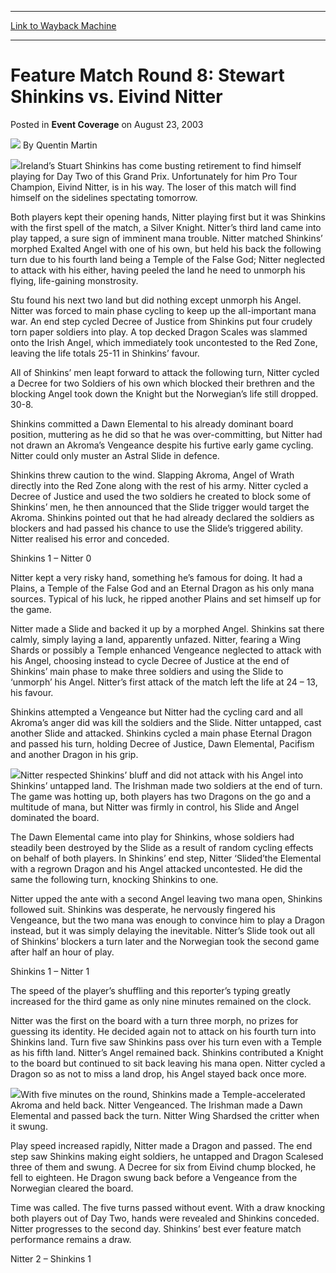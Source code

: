 
---
[Link to Wayback Machine](https://web.archive.org/web/20171029034418/https://magic.wizards.com/en/articles/archive/event-coverage/feature-match-round-8-stewart-shinkins-vs-eivind-nitter-2003-08-23)

[_metadata_:author]:- "Quentin Martin"
[_metadata_:description]:- "Ireland’s Stuart Shinkins has come busting retirement to find himself playing for Day Two of this Grand Prix. Unfortunately for him Pro Tour Champion, Eivind Nitter, is in his way. The loser of this match will find himself on the sidelines spectating tomorrow."
[_metadata_:generator]:- "Drupal 7 (http://drupal.org)"
[_metadata_:node]:- "778496"
[_metadata_:publish_date]:- "2003-08-23"
[_metadata_:source]:- "div-main-content"
[_metadata_:title]:- "Feature Match Round 8: Stewart Shinkins vs. Eivind Nitter"
[_metadata_:wayback_capture_timestamp]:- "2017-10-29 03:44:18"
[_metadata_:wayback_raw_url]:- "https://web.archive.org/web/20171029034418id_/https://magic.wizards.com/en/articles/archive/event-coverage/feature-match-round-8-stewart-shinkins-vs-eivind-nitter-2003-08-23"
[_metadata_:wayback_url]:- "https://magic.wizards.com/en/articles/archive/event-coverage/feature-match-round-8-stewart-shinkins-vs-eivind-nitter-2003-08-23"
---


Feature Match Round 8: Stewart Shinkins vs. Eivind Nitter
=========================================================



 Posted in **Event Coverage**
 on August 23, 2003 






![](https://media.magic.wizards.com/styles/auth_small/public/generic-avatar-150_256.png)
By Quentin Martin











![](https://media.magic.wizards.com/image_legacy_migration/sideboard/images/gplon03/a930.jpg)Ireland’s Stuart Shinkins has come busting retirement to find himself playing for Day Two of this Grand Prix. Unfortunately for him Pro Tour Champion, Eivind Nitter, is in his way. The loser of this match will find himself on the sidelines spectating tomorrow.

Both players kept their opening hands, Nitter playing first but it was Shinkins with the first spell of the match, a Silver Knight. Nitter’s third land came into play tapped, a sure sign of imminent mana trouble. Nitter matched Shinkins’ morphed Exalted Angel with one of his own, but held his back the following turn due to his fourth land being a Temple of the False God; Nitter neglected to attack with his either, having peeled the land he need to unmorph his flying, life-gaining monstrosity.

Stu found his next two land but did nothing except unmorph his Angel. Nitter was forced to main phase cycling to keep up the all-important mana war. An end step cycled Decree of Justice from Shinkins put four crudely torn paper soldiers into play. A top decked Dragon Scales was slammed onto the Irish Angel, which immediately took uncontested to the Red Zone, leaving the life totals 25-11 in Shinkins’ favour.

All of Shinkins’ men leapt forward to attack the following turn, Nitter cycled a Decree for two Soldiers of his own which blocked their brethren and the blocking Angel took down the Knight but the Norwegian’s life still dropped. 30-8.

Shinkins committed a Dawn Elemental to his already dominant board position, muttering as he did so that he was over-committing, but Nitter had not drawn an Akroma’s Vengeance despite his furtive early game cycling. Nitter could only muster an Astral Slide in defence.

Shinkins threw caution to the wind. Slapping Akroma, Angel of Wrath directly into the Red Zone along with the rest of his army. Nitter cycled a Decree of Justice and used the two soldiers he created to block some of Shinkins’ men, he then announced that the Slide trigger would target the Akroma. Shinkins pointed out that he had already declared the soldiers as blockers and had passed his chance to use the Slide’s triggered ability. Nitter realised his error and conceded.

Shinkins 1 – Nitter 0

Nitter kept a very risky hand, something he’s famous for doing. It had a Plains, a Temple of the False God and an Eternal Dragon as his only mana sources. Typical of his luck, he ripped another Plains and set himself up for the game.

Nitter made a Slide and backed it up by a morphed Angel. Shinkins sat there calmly, simply laying a land, apparently unfazed. Nitter, fearing a Wing Shards or possibly a Temple enhanced Vengeance neglected to attack with his Angel, choosing instead to cycle Decree of Justice at the end of Shinkins’ main phase to make three soldiers and using the Slide to ‘unmorph’ his Angel. Nitter’s first attack of the match left the life at 24 – 13, his favour.

Shinkins attempted a Vengeance but Nitter had the cycling card and all Akroma’s anger did was kill the soldiers and the Slide. Nitter untapped, cast another Slide and attacked. Shinkins cycled a main phase Eternal Dragon and passed his turn, holding Decree of Justice, Dawn Elemental, Pacifism and another Dragon in his grip.

![](https://media.magic.wizards.com/image_legacy_migration/sideboard/images/gplon03/a932.jpg)Nitter respected Shinkins’ bluff and did not attack with his Angel into Shinkins’ untapped land. The Irishman made two soldiers at the end of turn. The game was hotting up, both players has two Dragons on the go and a multitude of mana, but Nitter was firmly in control, his Slide and Angel dominated the board.

The Dawn Elemental came into play for Shinkins, whose soldiers had steadily been destroyed by the Slide as a result of random cycling effects on behalf of both players. In Shinkins’ end step, Nitter ‘Slided’the Elemental with a regrown Dragon and his Angel attacked uncontested. He did the same the following turn, knocking Shinkins to one.

Nitter upped the ante with a second Angel leaving two mana open, Shinkins followed suit. Shinkins was desperate, he nervously fingered his Vengeance, but the two mana was enough to convince him to play a Dragon instead, but it was simply delaying the inevitable. Nitter’s Slide took out all of Shinkins’ blockers a turn later and the Norwegian took the second game after half an hour of play.

Shinkins 1 – Nitter 1

The speed of the player’s shuffling and this reporter’s typing greatly increased for the third game as only nine minutes remained on the clock.

Nitter was the first on the board with a turn three morph, no prizes for guessing its identity. He decided again not to attack on his fourth turn into Shinkins land. Turn five saw Shinkins pass over his turn even with a Temple as his fifth land. Nitter’s Angel remained back. Shinkins contributed a Knight to the board but continued to sit back leaving his mana open. Nitter cycled a Dragon so as not to miss a land drop, his Angel stayed back once more.

![](https://media.magic.wizards.com/image_legacy_migration/sideboard/images/gplon03/a931.jpg)With five minutes on the round, Shinkins made a Temple-accelerated Akroma and held back. Nitter Vengeanced. The Irishman made a Dawn Elemental and passed back the turn. Nitter Wing Shardsed the critter when it swung.

Play speed increased rapidly, Nitter made a Dragon and passed. The end step saw Shinkins making eight soldiers, he untapped and Dragon Scalesed three of them and swung. A Decree for six from Eivind chump blocked, he fell to eighteen. He Dragon swung back before a Vengeance from the Norwegian cleared the board.

Time was called. The five turns passed without event. With a draw knocking both players out of Day Two, hands were revealed and Shinkins conceded. Nitter progresses to the second day. Shinkins’ best ever feature match performance remains a draw.

Nitter 2 – Shinkins 1







